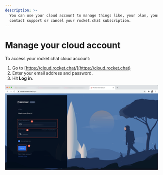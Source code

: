 ```yaml
---
description: >-
  You can use your cloud account to manage things like, your plan, your users,
  contact support or cancel your rocket.chat subscription.
---
```


# Manage your cloud account

To access your rocket.chat cloud account:

1. Go to [https://cloud.rocket.chat/](https://cloud.rocket.chat)
2. Enter your email address and password.
3. Hit **Log** **in**.

![](<../../../.gitbook/assets/image (83).png>)
